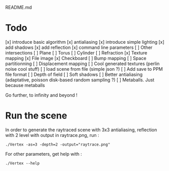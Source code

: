 README.md

# Todo

 [x] introduce basic algorithm
 [x] antialiasing
 [x] introduce simple lighting
 [x] add shadows
 [x] add reflection
 [x] command line parameters
 [ ] Other intersections
    [ ] Plane
    [ ] Torus
    [ ] Cylinder
 [ ] Refraction
 [x] Texture mapping
    [x] File image
    [x] Checkboard
 [ ] Bump mapping 
 [ ] Space partitionning
 [ ] Displacement mapping
 [ ] Cool generated textures (perlin noise cool stuff)
 [ ] load scene from file (simple json ?)
 [ ] Add save to PPM file format
 [ ] Depth of field
 [ ] Soft shadows
 [ ] Better antialiasing (adaptative, poisson disk-based random sampling ?)
 [ ] Metaballs. Just because metaballs

Go further, to infinity and beyond !

# Run the scene

In order to generate the raytraced scene with 3x3 antialiasing, reflection with 2 level with output in raytrace.png, run :

    ./Vertex -as=3 -depth=2 -output="raytrace.png"

For other parameters, get help with :

    ./Vertex --help 
